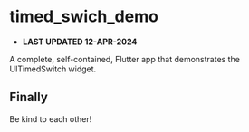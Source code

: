 # timed_swich_demo

- **LAST UPDATED 12-APR-2024**

A complete, self-contained, Flutter app that demonstrates the UITimedSwitch widget.

## Finally

Be kind to each other!
